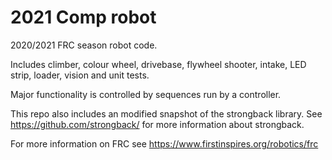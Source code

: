 # 2021 Comp robot

2020/2021 FRC season robot code.

Includes climber, colour wheel, drivebase, flywheel shooter, intake, LED strip, loader, vision and unit tests.

Major functionality is controlled by sequences run by a controller.

This repo also includes an modified snapshot of the strongback library. See https://github.com/strongback/ for more information about strongback.

For more information on FRC see https://www.firstinspires.org/robotics/frc
